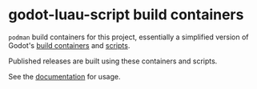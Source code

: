 # godot-luau-script build containers

`podman` build containers for this project, essentially a simplified version of
Godot's [build containers](https://github.com/godotengine/build-containers/) and
[scripts](https://github.com/godotengine/godot-build-scripts/).

Published releases are built using these containers and scripts.

See the
[documentation](https://ksk.codeberg.page/godot-luau-script/usage/building-and-installation.html)
for usage.
